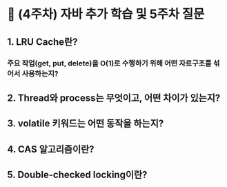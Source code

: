 # 📜 (4주차) 자바 추가 학습 및 5주차 질문

## 1. LRU Cache란?

### 주요 작업(get, put, delete)을 O(1)로 수행하기 위해 어떤 자료구조를 섞어서 사용하는지?

## 2. Thread와 process는 무엇이고, 어떤 차이가 있는지?

## 3. volatile 키워드는 어떤 동작을 하는지?

## 4. CAS 알고리즘이란?

## 5. Double-checked locking이란?
